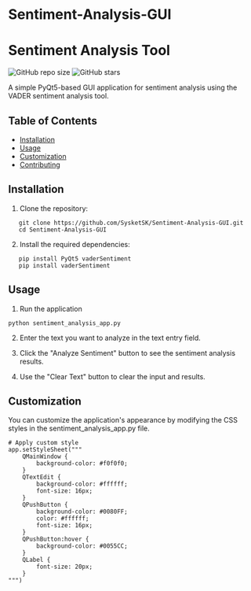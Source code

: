# Sentiment-Analysis-GUI

# Sentiment Analysis Tool

![GitHub repo size](https://img.shields.io/github/repo-size/SysketSK/Sentiment-Analysis-GUI)
![GitHub stars](https://img.shields.io/github/stars/SysketSK/Sentiment-Analysis-GUI?style=social)


A simple PyQt5-based GUI application for sentiment analysis using the VADER sentiment analysis tool.

## Table of Contents


- [Installation](#installation)
- [Usage](#usage)
- [Customization](#customization)
- [Contributing](#contributing)



## Installation

1. Clone the repository:
```
   git clone https://github.com/SysketSK/Sentiment-Analysis-GUI.git
   cd Sentiment-Analysis-GUI
```
2. Install the required dependencies:
```
   pip install PyQt5 vaderSentiment
   pip install vaderSentiment
```

## Usage

1) Run the application

```
python sentiment_analysis_app.py
```
2) Enter the text you want to analyze in the text entry field.

3) Click the "Analyze Sentiment" button to see the sentiment analysis results.

4) Use the "Clear Text" button to clear the input and results.

## Customization

You can customize the application's appearance by modifying the CSS styles in the sentiment_analysis_app.py file.
```
# Apply custom style
app.setStyleSheet("""
    QMainWindow {
        background-color: #f0f0f0;
    }
    QTextEdit {
        background-color: #ffffff;
        font-size: 16px;
    }
    QPushButton {
        background-color: #0080FF;
        color: #ffffff;
        font-size: 16px;
    }
    QPushButton:hover {
        background-color: #0055CC;
    }
    QLabel {
        font-size: 20px;
    }
""")
```
